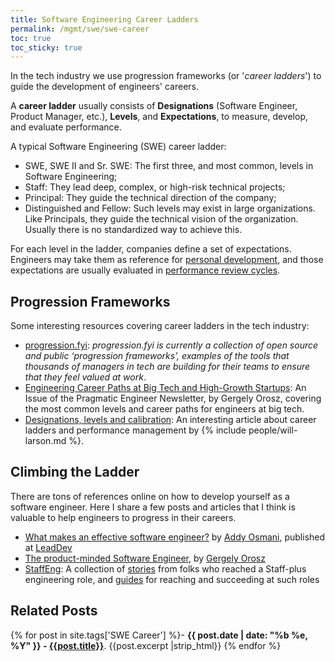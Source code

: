 ```yaml
---
title: Software Engineering Career Ladders
permalink: /mgmt/swe/swe-career
toc: true
toc_sticky: true
---
```


In the tech industry we use progression frameworks (or '*career ladders*') to guide the development of engineers' careers.

A **career ladder** usually consists of **Designations** (Software Engineer, Product Manager, etc.), **Levels**, and **Expectations**, to measure, develop, and evaluate performance.

A typical Software Engineering (SWE) career ladder:

- SWE, SWE II and Sr. SWE: The first three, and most common, levels in Software Engineering;
- Staff: They lead deep, complex, or high-risk technical projects;
- Principal: They guide the technical direction of the company;
- Distinguished and Fellow: Such levels may exist in large organizations. Like Principals, they guide the technical vision of the organization. Usually there is no standardized way to achieve this.

For each level in the ladder, companies define a set of expectations. Engineers may take them as reference for [personal development](/personal-dev), and those expectations are usually evaluated in [performance review cycles](/performance-review-cycle).

## Progression Frameworks

Some interesting resources covering career ladders in the tech industry:

- [progression.fyi](https://progression.fyi/): *progression.fyi is currently a collection of open source and public ‘progression frameworks’, examples of the tools that thousands of managers in tech are building for their teams to ensure that they feel valued at work*.
- [Engineering Career Paths at Big Tech and High-Growth Startups](https://newsletter.pragmaticengineer.com/p/engineering-career-paths): An Issue of the Pragmatic Engineer Newsletter, by Gergely Orosz, covering the most common levels and career paths for engineers at big tech.
- [Designations, levels and calibration](https://lethain.com/perf-management-system): An interesting article about career ladders and performance management by {% include people/will-larson.md %}.

## Climbing the Ladder

There are tons of references online on how to develop yourself as a software engineer. Here I share a few posts and articles that I think is valuable to help engineers to progress in their careers.

- [What makes an effective software engineer?](https://leaddev.com/personal-development/what-makes-effective-software-engineer) by [Addy Osmani](https://addyosmani.com), published at [LeadDev](https://leaddev.com)
- [The product-minded Software Engineer](https://blog.pragmaticengineer.com/the-product-minded-engineer), by [Gergely Orosz](https://blog.pragmaticengineer.com/)
- [StaffEng](https://staffeng.com/): A collection of [stories](https://staffeng.com/stories) from folks who reached a Staff-plus engineering role, and [guides](https://staffeng.com/guides/) for reaching and succeeding at such roles

## Related Posts

{% for post in site.tags['SWE Career'] %}- <b>{{ post.date | date: "%b %e, %Y" }} - <a href="{{ site.baseurl }}{{ post.url }}">{{post.title}}</a></b>. {{post.excerpt |strip_html}}
{% endfor %}